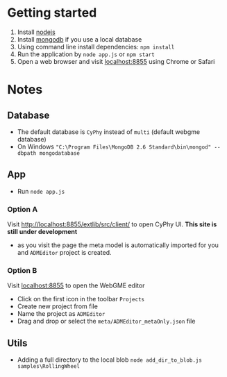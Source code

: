 # Getting started #

1. Install [nodejs](http://nodejs.org/download/)
2. Install [mongodb](http://www.mongodb.org/downloads) if you use a local database
3. Using command line install dependencies: `npm install`
4. Run the application by `node app.js` or `npm start`
5. Open a web browser and visit [localhost:8855](http://localhost:8855) using Chrome or Safari

# Notes #

## Database ##
- The default database is `CyPhy` instead of `multi` (default webgme database)
- On Windows `"C:\Program Files\MongoDB 2.6 Standard\bin\mongod" --dbpath mongodatabase`

## App ##
- Run `node app.js`

### Option A ###
Visit [http://localhost:8855/extlib/src/client/](http://localhost:8855/extlib/src/client/) to open CyPhy UI. __This site is still under  development__
- as you visit the page the meta model is automatically imported for you and `ADMEditor` project is created.

### Option B ###
Visit [localhost:8855](http://localhost:8855) to open the WebGME editor
- Click on the first icon in the toolbar `Projects`
- Create new project from file
- Name the project as `ADMEditor`
- Drag and drop or select the `meta/ADMEditor_metaOnly.json` file

## Utils ##
- Adding a full directory to the local blob `node add_dir_to_blob.js samples\RollingWheel`





